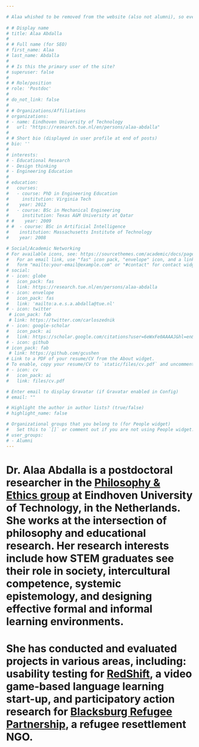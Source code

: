 ```yaml
---

# Alaa whished to be removed from the website (also not alumni), so everything is commented - to delte this file?
 
# # Display name
# title: Alaa Abdalla
# 
# # Full name (for SEO)
# first_name: Alaa
# last_name: Abdalla
# 
# # Is this the primary user of the site?
# superuser: false
# 
# # Role/position
# role: 'Postdoc'
# 
# do_not_link: false
# 
# # Organizations/Affiliations
# organizations:
# - name: Eindhoven University of Technology
#   url: "https://research.tue.nl/en/persons/alaa-abdalla"
# 
# # Short bio (displayed in user profile at end of posts)
# bio: ''
# 
# interests:
# - Educational Research
# - Design thinking
# - Engineering Education
# 
# education:
#   courses:
#   - course: PhD in Engineering Education 
#     institution: Virginia Tech
#    year: 2012
#   - course: BSc in Mechanical Engineering
#     institution: Texas A&M University at Qatar
# #    year: 2009
# #  - course: BSc in Artificial Intelligence
#    institution: Massachusetts Institute of Technology
#    year: 2008

# Social/Academic Networking
# For available icons, see: https://sourcethemes.com/academic/docs/page-builder/#icons
#   For an email link, use "fas" icon pack, "envelope" icon, and a link in the
#   form "mailto:your-email@example.com" or "#contact" for contact widget.
# social:
# - icon: globe
#   icon_pack: fas
#   link: https://research.tue.nl/en/persons/alaa-abdalla
# - icon: envelope
#   icon_pack: fas
#   link: 'mailto:a.e.s.a.abdalla@tue.nl'
# - icon: twitter
 # icon_pack: fab
 # link: https://twitter.com/carloszednik
# - icon: google-scholar
#   icon_pack: ai
#   link: https://scholar.google.com/citations?user=6eWxFe0AAAAJ&hl=en&oi=ao
# - icon: github
# icon_pack: fab
 # link: https://github.com/gcushen
# Link to a PDF of your resume/CV from the About widget.
# To enable, copy your resume/CV to `static/files/cv.pdf` and uncomment the lines below.
# - icon: cv
#   icon_pack: ai
#   link: files/cv.pdf

# Enter email to display Gravatar (if Gravatar enabled in Config)
# email: ""

# Highlight the author in author lists? (true/false)
# highlight_name: false

# Organizational groups that you belong to (for People widget)
#   Set this to `[]` or comment out if you are not using People widget.
# user_groups:
# - Alumni
---
```


# Dr. Alaa Abdalla is a postdoctoral researcher in the [Philosophy & Ethics group](https://www.tue.nl/en/research/research-groups/innovation-sciences/philosophy-ethics) at Eindhoven University of Technology, in the Netherlands. She works at the intersection of philosophy and educational research. Her research interests include how STEM graduates see their role in society, intercultural competence, systemic epistemology, and designing effective formal and informal learning environments.

# She has conducted and evaluated projects in various areas, including: usability testing for [RedShift](https://www.redshift-education.com/index.php), a video game-based language learning start-up, and participatory action research for [Blacksburg Refugee Partnership](https://www.blacksburgrefugeepartnership.org/), a refugee resettlement NGO. 
